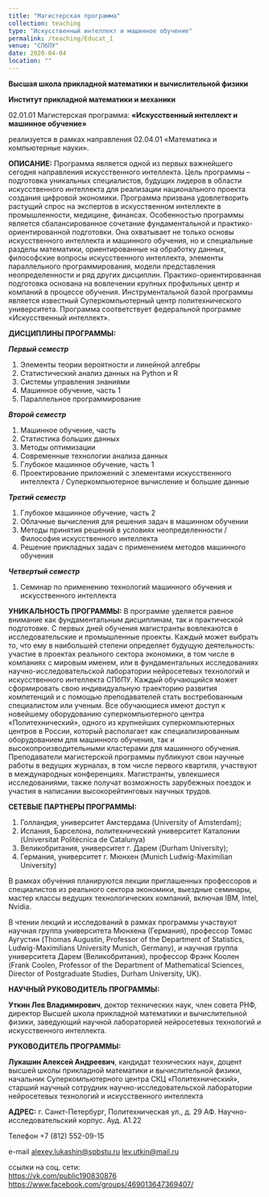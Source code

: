 ```yaml
---
title: "Магистерская программа"
collection: teaching
type: "Искусственный интеллект и машинное обучение"
permalink: /teaching/Educat_1
venue: "СПбПУ"
date: 2020-04-04
location: ""
---
```


**Высшая школа прикладной математики и вычислительной физики**

**Институт прикладной математики и механики**

02.01.01 Магистерская программа:
**«Искусственный интеллект и машинное обучение»** 

реализуется в рамках направления 02.04.01 «Математика и компьютерные науки».

**ОПИСАНИЕ:** 
Программа является одной из первых важнейшего сегодня направления искусственного интеллекта. Цель программы – подготовка уникальных специалистов, будущих лидеров в области искусственного интеллекта для реализации национального проекта создания цифровой экономики. Программа призвана удовлетворить растущий спрос на экспертов в искусственном интеллекте в промышленности, медицине, финансах. Особенностью программы является сбалансированное сочетание фундаментальной и практико-ориентированной подготовки. Она охватывает не только основы искусственного интеллекта и машинного обучения, но и специальные разделы математики, ориентированные на обработку данных, философские вопросы искусственного интеллекта, элементы параллельного программирования, модели представления неопределенности и ряд других дисциплин. Практико-ориентированная подготовка основана на вовлечении крупных профильных центр и компаний в процессе обучения. Инструментальной базой программы является известный Суперкомпьютерный центр политехнического университета.
Программа соответствует федеральной программе «Искусственный интеллект».

**ДИСЦИПЛИНЫ ПРОГРАММЫ:** 

***Первый семестр***
1.	Элементы теории вероятности и линейной алгебры
2.	Статистический анализ данных на Python и R
3.	Системы управления знаниями
4.	Машинное обучение, часть 1
5.	Параллельное программирование

***Второй семестр***
1.	Машинное обучение, часть
2.	Статистика больших данных
3.	Методы оптимизации
4.	Современные технологии анализа данных
5.	Глубокое машинное обучение, часть 1
6.	Проектирование приложений с элементами искусственного интеллекта / Суперкомпьютерное вычисление и большие данные

***Третий семестр***
1.	Глубокое машинное обучение, часть 2
2.	Облачные вычисления для решения задач в машинном обучении
3.	Методы принятия решений в условиях неопределенности / Философия искусственного интеллекта
4.	Решение прикладных задач с применением методов машинного обучения

***Четвертый семестр***
1.	Семинар по применению технологий машинного обучения и искусственного интеллекта

**УНИКАЛЬНОСТЬ ПРОГРАММЫ:**
В программе уделяется равное внимание как фундаментальным дисциплинам, так и практической подготовке. С первых дней обучения магистранты вовлекаются в исследовательские и промышленные проекты. Каждый может выбрать то, что ему в наибольшей степени определяет будущую деятельность: участие в проектах реального сектора экономики, в том числе в компаниях с мировым именем, или в фундаментальных исследованиях научно-исследовательской лаборатории нейросетевых технологий и искусственного интеллекта СПбПУ. Каждый обучающийся может сформировать свою индивидуальную траекторию развития компетенций и с помощью преподавателей стать востребованным специалистом или ученым. 
Все обучающиеся имеют доступ к новейшему оборудованию суперкомпьютерного центра «Политехнический», одного из крупнейших суперкомпьютерных центров в России, который располагает как специализированным оборудованием для машинного обучения, так и высокопроизводительными кластерами для машинного обучения.
Преподаватели магистерской программы публикуют свои научные работы в ведущих журналах, в том числе первого квартиля, участвуют в международных конференциях. Магистранты, увлекшиеся исследованиями, также получат возможность зарубежных поездок и участия в написании высокорейтинговых научных трудов.

**СЕТЕВЫЕ ПАРТНЕРЫ ПРОГРАММЫ:**
1.	Голландия, университет Амстердама (University of Amsterdam);
2.	Испания, Барселона, политехнический университет Каталонии (Universitat Politècnica de Catalunya)
3.	Великобритания, университет г. Дарем (Durham University);
4.	Германия, университет г. Мюнхен (Munich Ludwig-Maximilian University)

В рамках обучения планируются лекции приглашенных профессоров и специалистов из реального сектора экономики, выездные семинары, мастер классы ведущих технологических компаний, включая IBM, Intel, Nvidia. 

В чтении лекций и исследований в рамках программы участвуют научная группа университета Мюнхена (Германия), профессор Томас Аугустин (Thomas Augustin, Professor of the Department of Statistics, Ludwig-Maximilians University Munich, Germany), и научная группа университета Дарем (Великобритания), профессор Фрэнк Коолен (Frank Coolen, Professor of the Department of Mathematical Sciences, Director of Postgraduate Studies, Durham University, UK).

**НАУЧНЫЙ РУКОВОДИТЕЛЬ ПРОГРАММЫ:**

**Уткин Лев Владимирович**, доктор технических наук, член совета РНФ, директор Высшей школа прикладной математики и вычислительной физики, заведующий научной лабораторией нейросетевых технологий и искусственного интеллекта.

**РУКОВОДИТЕЛЬ ПРОГРАММЫ:**

**Лукашин Алексей Андреевич**, кандидат технических наук, доцент высшей школы прикладной математики и вычислительной физики, начальник Суперкомпьютерного центра СКЦ «Политехнический», старший научный сотрудник научно-исследовательской лаборатории нейросетевых технологий и искусственного интеллекта
 
**АДРЕС:** г. Санкт-Петербург, Политехническая ул., д. 29 АФ. Научно-исследовательский корпус. Ауд.  А1.22

Телефон +7 (812) 552-09-15

e-mail alexey.lukashin@spbstu.ru      lev.utkin@mail.ru 

ссылки на соц. сети:  
<https://vk.com/public190830876>
<https://www.facebook.com/groups/469013647369407/>
